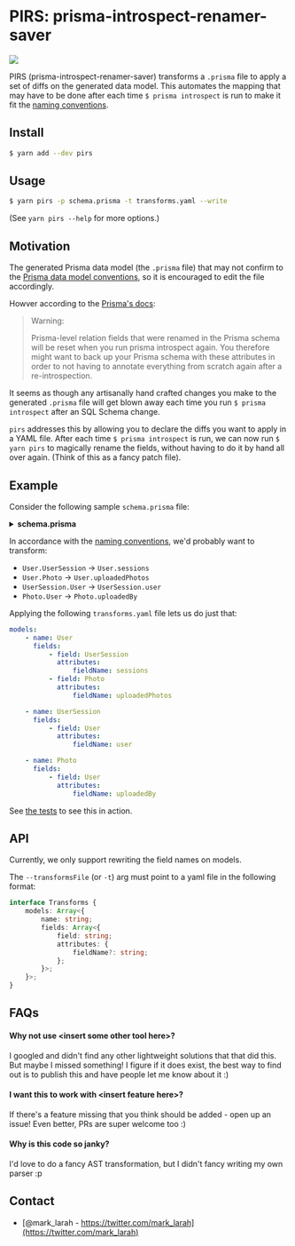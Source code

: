 # PIRS: prisma-introspect-renamer-saver

![](https://i.fluffy.cc/q6wwsSBCTXKGkgcxnCBq666RWjMQPWn1.png)

PIRS (prisma-introspect-renamer-saver) transforms a `.prisma` file to apply a set
of diffs on the generated data model. This automates the mapping that may have to
be done after each time `$ prisma introspect` is run to make it fit the
[naming conventions][conventions].

## Install

```bash
$ yarn add --dev pirs
```

## Usage

```bash
$ yarn pirs -p schema.prisma -t transforms.yaml --write
```

(See `yarn pirs --help` for more options.)

## Motivation

The generated Prisma data model (the `.prisma` file) that may not confirm to the
[Prisma data model conventions][conventions], so it is encouraged to edit the
file accordingly.

[conventions]: https://www.prisma.io/docs/reference/tools-and-interfaces/introspection#rules-and-conventions

Howver according to the [Prisma's docs](https://www.prisma.io/docs/reference/tools-and-interfaces/prisma-client/configuring-the-prisma-client-api#renaming-relation-fields):

> Warning:
>
> Prisma-level relation fields that were renamed in the Prisma schema will be reset when you run prisma introspect again.
> You therefore might want to back up your Prisma schema with these attributes in order to not having to annotate everything from scratch again after a re-introspection.

It seems as though any artisanally hand crafted changes you make to the generated
`.prisma` file will get blown away each time you run `$ prisma introspect` after
an SQL Schema change.

`pirs` addresses this by allowing you to declare the diffs you want to apply in a
YAML file. After each time `$ prisma introspect` is run, we can now run
`$ yarn pirs` to magically rename the fields, without having to do it by hand
all over again. (Think of this as a fancy patch file).

## Example

Consider the following sample `schema.prisma` file:

<details><summary><b>schema.prisma</b></summary>
<p>

```prisma
generator client {
  provider = "prisma-client-js"
}

datasource db {
  provider = "postgresql"
  url      = env("DATABASE_URL")
}

model User {
  id           String        @id
  created      DateTime      @default(now())
  name         String?
  email        String        @unique
  passwordHash String
  UserSession  UserSession[]
  Photo        Photo[]
}

model UserSession {
  token   String   @id
  created DateTime @default(now())
  userId  String
  User    User     @relation(fields: [userId], references: [id])
}

model Photo {
  id             String  @id
  title          String?
  url            String
  userUploadedId String
  User           User    @relation(fields: [userUploadedId], references: [id])
}
```

</p>
</details>

In accordance with the [naming conventions][conventions], we'd probably want to transform:

-   `User.UserSession` -> `User.sessions`
-   `User.Photo` -> `User.uploadedPhotos`
-   `UserSession.User` -> `UserSession.user`
-   `Photo.User` -> `Photo.uploadedBy`

[conventions]: https://www.prisma.io/docs/reference/tools-and-interfaces/introspection#rules-and-conventions

Applying the following `transforms.yaml` file lets us do just that:

```yaml
models:
    - name: User
      fields:
          - field: UserSession
            attributes:
                fieldName: sessions
          - field: Photo
            attributes:
                fieldName: uploadedPhotos

    - name: UserSession
      fields:
          - field: User
            attributes:
                fieldName: user

    - name: Photo
      fields:
          - field: User
            attributes:
                fieldName: uploadedBy
```

See [the tests](./tests/test.js) to see this in action.

## API

Currently, we only support rewriting the field names on models.

The `--transformsFile` (or `-t`) arg must point to a yaml file in the following
format:

```typescript
interface Transforms {
    models: Array<{
        name: string;
        fields: Array<{
            field: string;
            attributes: {
                fieldName?: string;
            };
        }>;
    }>;
}
```

## FAQs

#### Why not use \<insert some other tool here>?

I googled and didn't find any other lightweight solutions that that did this. But maybe I missed something! I figure if it does exist, the best way to find out is to publish this and have people let me know about it :)

#### I want this to work with \<insert feature here>?

If there's a feature missing that you think should be added - open up an issue! Even better, PRs are super welcome too :)

#### Why is this code so janky?

I'd love to do a fancy AST transformation, but I didn't fancy writing my own parser :p

## Contact

- [@mark_larah - https://twitter.com/mark_larah](https://twitter.com/mark_larah)